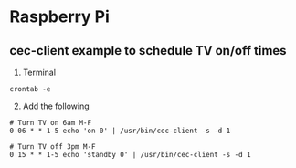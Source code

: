 # Raspberry Pi

## cec-client example to schedule TV on/off times
1. Terminal
```
crontab -e
```

2. Add the following
```
# Turn TV on 6am M-F
0 06 * * 1-5 echo 'on 0' | /usr/bin/cec-client -s -d 1

# Turn TV off 3pm M-F
0 15 * * 1-5 echo 'standby 0' | /usr/bin/cec-client -s -d 1
```


